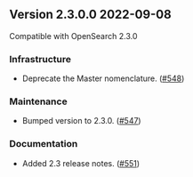 ## Version 2.3.0.0 2022-09-08

Compatible with OpenSearch 2.3.0

### Infrastructure
* Deprecate the Master nomenclature. ([#548](https://github.com/opensearch-project/alerting/pull/548))

### Maintenance
* Bumped version to 2.3.0. ([#547](https://github.com/opensearch-project/alerting/pull/547))

### Documentation
* Added 2.3 release notes. ([#551](https://github.com/opensearch-project/alerting/pull/551))